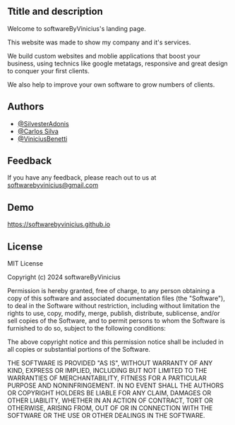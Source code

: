 ## Ttitle and description

Welcome to softwareByVinicius's landing page. 

This website was made to show my company and it's services.

We build custom  websites and moblie applications that boost your business, using technics like google metatags, responsive and great design to conquer your first clients. 

We also help to improve your own software to grow numbers of clients. 



## Authors

- [@SilvesterAdonis](https://github.com/SilvesterAdonis)
- [@Carlos Silva](https://github.com/carlos676767)
- [@ViniciusBenetti](https://github.com/ViniciusBenetti)

## Feedback

If you have any feedback, please reach out to us at softwarebyvinicius@gmail.com

## Demo

https://softwarebyvinicius.github.io

## License

MIT License

Copyright (c) 2024 softwareByVinicius

Permission is hereby granted, free of charge, to any person obtaining a copy
of this software and associated documentation files (the "Software"), to deal
in the Software without restriction, including without limitation the rights
to use, copy, modify, merge, publish, distribute, sublicense, and/or sell
copies of the Software, and to permit persons to whom the Software is
furnished to do so, subject to the following conditions:

The above copyright notice and this permission notice shall be included in all
copies or substantial portions of the Software.

THE SOFTWARE IS PROVIDED "AS IS", WITHOUT WARRANTY OF ANY KIND, EXPRESS OR
IMPLIED, INCLUDING BUT NOT LIMITED TO THE WARRANTIES OF MERCHANTABILITY,
FITNESS FOR A PARTICULAR PURPOSE AND NONINFRINGEMENT. IN NO EVENT SHALL THE
AUTHORS OR COPYRIGHT HOLDERS BE LIABLE FOR ANY CLAIM, DAMAGES OR OTHER
LIABILITY, WHETHER IN AN ACTION OF CONTRACT, TORT OR OTHERWISE, ARISING FROM,
OUT OF OR IN CONNECTION WITH THE SOFTWARE OR THE USE OR OTHER DEALINGS IN THE
SOFTWARE.
